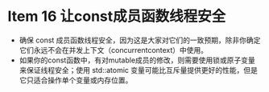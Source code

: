 # Item 16 让const成员函数线程安全

- 确保 const 成员函数线程安全，因为这是大家对它们的一致预期，除⾮你确定它们永远不会在并发上下⽂（concurrentcontext）中使⽤。
- 如果你的const函数中，有对mutable成员的修改，则需要使用锁或原子变量来保证线程安全；使⽤ std::atomic 变量可能⽐互斥量提供更好的性能，但是它只适合操作单个变量或内存位置。
